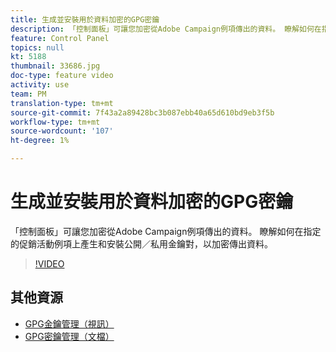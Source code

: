 ```yaml
---
title: 生成並安裝用於資料加密的GPG密鑰
description: 「控制面板」可讓您加密從Adobe Campaign例項傳出的資料。 瞭解如何在指定的促銷活動例項上產生和安裝公開／私用金鑰對，以加密傳出資料。
feature: Control Panel
topics: null
kt: 5188
thumbnail: 33686.jpg
doc-type: feature video
activity: use
team: PM
translation-type: tm+mt
source-git-commit: 7f43a2a89428bc3b087ebb40a65d610bd9eb3f5b
workflow-type: tm+mt
source-wordcount: '107'
ht-degree: 1%

---
```



# 生成並安裝用於資料加密的GPG密鑰

「控制面板」可讓您加密從Adobe Campaign例項傳出的資料。 瞭解如何在指定的促銷活動例項上產生和安裝公開／私用金鑰對，以加密傳出資料。

>[!VIDEO](https://video.tv.adobe.com/v/36386?quality=12)

## 其他資源

* [GPG金鑰管理（視訊）](./gpg-key-management-overview.md)
* [GPG密鑰管理（文檔）](https://docs.adobe.com/content/help/en/control-panel/using/instances-settings/gpg-keys-management.html)
